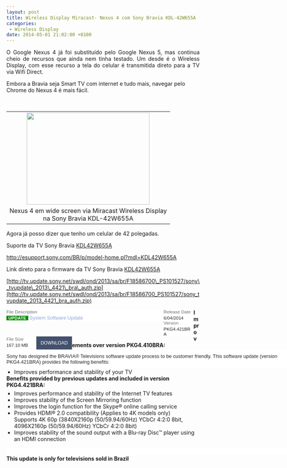 ```yaml
---
layout: post
title: Wireless Display Miracast- Nexus 4 com Sony Bravia KDL-42W655A (celular de 42 polegadas)
categories:
 - Wireless Display
date: 2014-05-01 21:02:00 +0100
---
```


<div class="separator" style="clear: both; text-align: justify;">
O Google Nexus 4 já foi substituído pelo Google Nexus 5, mas continua cheio de recursos que ainda nem tinha testado. Um desde é o Wireless Display, com esse recurso a tela do celular é transmitida direto para a TV via Wifi Direct. </div>

<a name="more"></a>Embora a Bravia seja Smart TV com internet e tudo mais, navegar pelo Chrome do Nexus 4 é mais fácil.  

<div class="separator" style="clear: both; text-align: justify;">
<br/></div>

<table align="center" cellpadding="0" cellspacing="0" class="tr-caption-container" style="margin-left: auto; margin-right: auto; text-align: center;"><tbody>
<tr><td style="text-align: center;"><a href="http://2.bp.blogspot.com/-3bKfRc4N324/U2Klyb4YDoI/AAAAAAAArDI/WE-3ZKIty2M/s1600/IMG_20140501_144754.jpg" imageanchor="1" style="margin-left: auto; margin-right: auto;"><img border="0" height="240" src="http://2.bp.blogspot.com/-3bKfRc4N324/U2Klyb4YDoI/AAAAAAAArDI/WE-3ZKIty2M/s1600/IMG_20140501_144754.jpg" width="320"/></a></td></tr>
<tr><td class="tr-caption" style="text-align: center;">Nexus 4 em wide screen via Miracast Wireless Display <br/>
na&nbsp;Sony Bravia KDL-42W655A</td></tr>
</tbody></table>

Agora já posso dizer que tenho um celular de 42 polegadas.  

  

Suporte da TV Sony Bravia&nbsp;[KDL42W655A](http://esupport.sony.com/BR/p/model-home.pl?mdl=KDL42W655A)  

<http://esupport.sony.com/BR/p/model-home.pl?mdl=KDL42W655A>  

  

Link direto para o firmware da TV Sony Bravia&nbsp;[KDL42W655A](http://esupport.sony.com/BR/p/model-home.pl?mdl=KDL42W655A)  

[http://tv.update.sony.net/swdl/ond/2013/sa/br/F18586700\_PS101527/sony\_tvupdate\_2013\_4421\_bra\_auth.zip](http://tv.update.sony.net/swdl/ond/2013/sa/br/F18586700_PS101527/sony_tvupdate_2013_4421_bra_auth.zip)  

  

  

  

<span class="filedesc" style="background-color: white; color: #6c6c6c; float: left; font-family: 'SST Roman', sans-serif; font-size: 0.833em; margin: 0px 10px 0px 0px; padding: 0px; width: 400px;">File Description<span class="filedesc_item" style="float: left; margin: 0px; padding: 3px 0px 0px; width: 400px;"><a href="http://esupport.sony.com/BR/p/swu-download.pl?mdl=KDL42W655A&amp;upd_id=9878&amp;os_group_id=18" style="color: #88a7d9; font-size: 1.083em; margin: 0px; padding: 0px; text-decoration: none;"><span class="upd" style="background-color: #008c00; color: white; font-size: 0.917em; font-weight: bold; margin: 0px; padding: 0px 5px;">UPDATE</span>&nbsp;System Software Update</a></span></span><span class="filedate" style="background-color: white; color: #6c6c6c; float: left; font-family: 'SST Roman', sans-serif; font-size: 0.833em; margin: 0px; padding: 0px; width: 78px;">Release Date<span class="filedate_item" style="color: #252525; float: left; margin: 0px; padding: 3px 0px 0px; width: 70px;">6/04/2014</span></span><span class="filedate" style="background-color: white; color: #6c6c6c; float: left; font-family: 'SST Roman', sans-serif; font-size: 0.833em; margin: 0px; padding: 0px; width: 78px;">Version<span class="filedate_item" style="color: #252525; float: left; margin: 0px; padding: 3px 0px 0px; width: 70px;">PKG4.421BRA</span></span><span class="filedate" style="background-color: white; color: #6c6c6c; float: left; font-family: 'SST Roman', sans-serif; font-size: 0.833em; margin: 0px; padding: 0px; width: 78px;">File Size<span class="filedate_item" style="color: #252525; float: left; margin: 0px; padding: 3px 0px 0px; width: 70px;">167.10 MB</span></span><span class="filedownload" style="background-color: white; float: left; font-family: 'SST Roman', sans-serif; font-size: 14px; margin: 0px; padding: 0px; width: 93px;"><a href="http://esupport.sony.com/BR/p/swu-download.pl?mdl=KDL42W655A&amp;upd_id=9878&amp;os_group_id=18" style="background-color: #43516d; color: white; display: block; font-size: 0.857em; margin: 0px; padding: 10px 0px; text-align: center; text-decoration: none; text-transform: uppercase;">DOWNLOAD</a></span><span class="update_description" style="background-color: white; color: #252525; float: left; font-family: 'SST Roman', sans-serif; font-size: 0.917em; margin: 0px; padding: 10px 0px; width: 737px;">Sony has designed the BRAVIA® Televisions software update process to be customer friendly. This software update (version PKG4.421BRA) provides the following benefits:</span>  

<div style="padding: 0px;">
<b style="margin: 0px; padding: 0px;">Improvements over version PKG4.410BRA:</b></div>

<ul style="margin: 5px 0px 0px 20px; padding: 0px;">
<li style="margin: 0px; padding: 0px;">Improves performance and stability of your TV</li>
</ul>

<div style="padding: 0px;">
<b style="margin: 0px; padding: 0px;">Benefits provided by previous updates and included in version PKG4.421BRA:</b></div>

<ul style="margin: 5px 0px 0px 20px; padding: 0px;">
<li style="margin: 0px; padding: 0px;">Improves performance and stability of the Internet TV features</li>
<li style="margin: 0px; padding: 0px;">Improves stability of the Screen Mirroring function</li>
<li style="margin: 0px; padding: 0px;">Improves the login function for the Skype® online calling service</li>
<li style="margin: 0px; padding: 0px;">Provides HDMI® 2.0 compatibility (Applies to 4K models only)&nbsp;<br style="margin: 0px; padding: 0px;"/>Supports 4K 60p (3840X2160p (50/59.94/60Hz) YCbCr 4:2:0 8bit, 4096X2160p (50/59.94/60Hz) YCbCr 4:2:0 8bit)</li>
<li style="margin: 0px; padding: 0px;">Improves stability of the sound output with a Blu-ray Disc™ player using an HDMI connection</li>
</ul>

<span class="update_description" style="background-color: white; color: #252525; float: left; font-family: 'SST Roman', sans-serif; font-size: 0.917em; margin: 0px; padding: 10px 0px; width: 737px;"></span>  

<div style="font-weight: bold; margin: 0px; padding: 0px;">
This update is only for televisions sold in Brazil</div>

<div style="font-weight: bold; margin: 0px; padding: 0px;">
<br/></div>